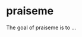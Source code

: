 
<!-- README.md is generated from README.Rmd. Please edit that file -->

# praiseme

<!-- badges: start -->
<!-- badges: end -->

The goal of praiseme is to …
